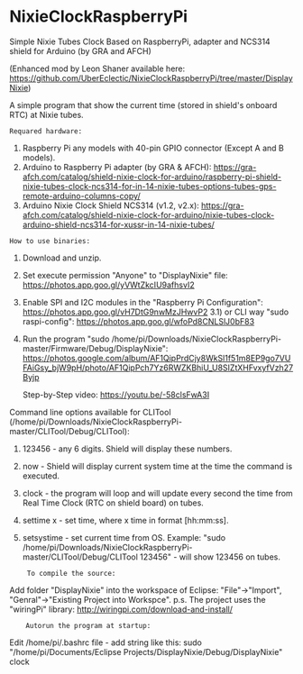 # NixieClockRaspberryPi
Simple Nixie Tubes Clock Based on RaspberryPi, adapter and NCS314 shield for Arduino (by GRA and AFCH)

(Enhanced mod by Leon Shaner available here: https://github.com/UberEclectic/NixieClockRaspberryPi/tree/master/DisplayNixie)

A simple program that show the current time (stored in shield's onboard RTC) at Nixie tubes.

    Requared hardware:
  1) Raspberry Pi any models with 40-pin GPIO connector (Except A and B models).
  2) Arduino to Raspberry Pi adapter (by GRA & AFCH): https://gra-afch.com/catalog/shield-nixie-clock-for-arduino/raspberry-pi-shield-nixie-tubes-clock-ncs314-for-in-14-nixie-tubes-options-tubes-gps-remote-arduino-columns-copy/
  3) Arduino Nixie Clock Shield NCS314 (v1.2, v2.x): https://gra-afch.com/catalog/shield-nixie-clock-for-arduino/nixie-tubes-clock-arduino-shield-ncs314-for-xussr-in-14-nixie-tubes/

    How to use binaries:

1) Download and unzip.
2) Set execute permission "Anyone" to "DisplayNixie" file: https://photos.app.goo.gl/yVWtZkcIU9afhsvI2
3) Enable SPI and I2C modules in the "Raspberry Pi Configuration": https://photos.app.goo.gl/vH7DtG9nwMzJHwvP2
  3.1) or CLI way "sudo raspi-config": https://photos.app.goo.gl/wfoPd8CNLSlJ0bF83
4) Run the program "sudo /home/pi/Downloads/NixieClockRaspberryPi-master/Firmware/Debug/DisplayNixie": 
https://photos.google.com/album/AF1QipPrdCjy8WkSl1f51m8EP9go7VUFAiGsy_bjW9pH/photo/AF1QipPch7Yz6RWZKBhiU_U8SIZtXHFvxyfVzh27Byjp

    Step-by-Step video: https://youtu.be/-58clsFwA3I

Сommand line options available for CLITool (/home/pi/Downloads/NixieClockRaspberryPi-master/CLITool/Debug/CLITool):
1) 123456 - any 6 digits. Shield will display these numbers.
2) now - Shield will display current system time at the time the command is executed.
3) clock - the program will loop and will update every second the time from Real Time Clock (RTC on shield board) on tubes.
4) settime x - set time, where x time in format [hh:mm:ss].
5) setsystime - set current time from OS.
Example: "sudo /home/pi/Downloads/NixieClockRaspberryPi-master/CLITool/Debug/CLITool 123456" - will show 123456 on tubes.

        To compile the source: 
        
Add folder "DisplayNixie" into the workspace of Eclipse:
"File"->"Import", "Genral"->"Existing Project into Workspce".
p.s. The project uses the "wiringPi" library: http://wiringpi.com/download-and-install/

        Autorun the program at startup: 
Edit /home/pi/.bashrc file - add string like this: 
sudo "/home/pi/Documents/Eclipse Projects/DisplayNixie/Debug/DisplayNixie" clock
